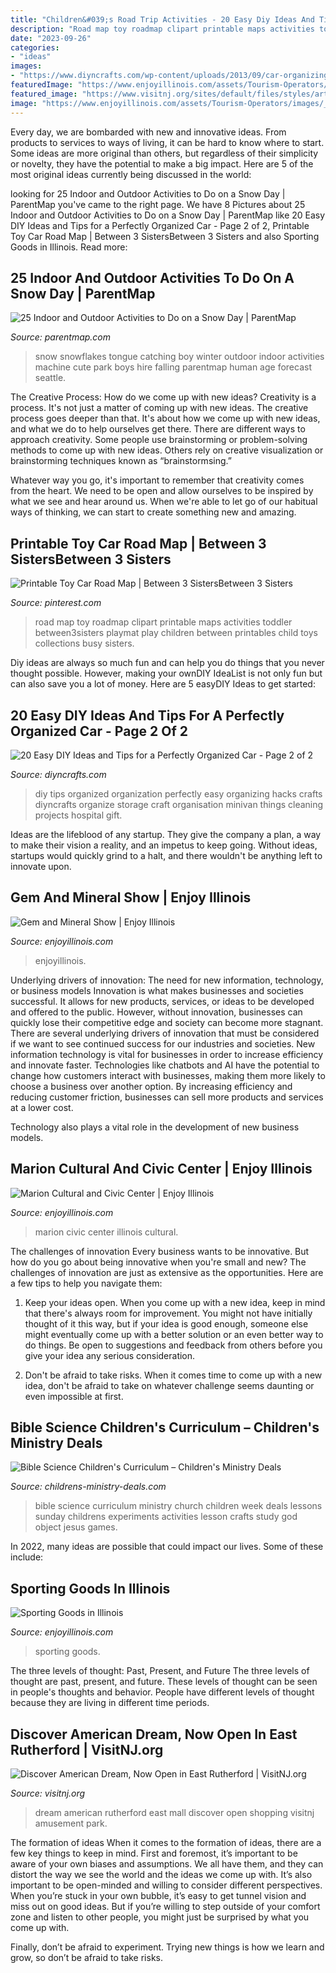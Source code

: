 ```yaml
---
title: "Children&#039;s Road Trip Activities - 20 Easy Diy Ideas And Tips For A Perfectly Organized Car"
description: "Road map toy roadmap clipart printable maps activities toddler between3sisters playmat play children between printables child toys collections busy sisters"
date: "2023-09-26"
categories:
- "ideas"
images:
- "https://www.diyncrafts.com/wp-content/uploads/2013/09/car-organizing.jpg"
featuredImage: "https://www.enjoyillinois.com/assets/Tourism-Operators/images/_resampled/ScaleWidthWzEyMDBd/GEM-AND-MINERAL-SHOW-032.JPG"
featured_image: "https://www.visitnj.org/sites/default/files/styles/article_slideshow_full/public/carousel/AmericanDream1.jpg?itok=p0I2Abqs"
image: "https://www.enjoyillinois.com/assets/Tourism-Operators/images/_resampled/ScaleWidthWzEyMDBd/GEM-AND-MINERAL-SHOW-032.JPG"
---
```



Every day, we are bombarded with new and innovative ideas. From products to services to ways of living, it can be hard to know where to start. Some ideas are more original than others, but regardless of their simplicity or novelty, they have the potential to make a big impact. Here are 5 of the most original ideas currently being discussed in the world: 

	

		
looking for 25 Indoor and Outdoor Activities to Do on a Snow Day | ParentMap you've came to the right page. We have 8 Pictures about 25 Indoor and Outdoor Activities to Do on a Snow Day | ParentMap like 20 Easy DIY Ideas and Tips for a Perfectly Organized Car - Page 2 of 2, Printable Toy Car Road Map | Between 3 SistersBetween 3 Sisters and also Sporting Goods in Illinois. Read more:
		
    
## 25 Indoor And Outdoor Activities To Do On A Snow Day | ParentMap

<img loading=lazy src="https://www.parentmap.com/sites/default/files/styles/1180x660_scaled_cropped/public/2019-02/kidinsnow_1.jpg?itok=s7CBe6kd" onerror="this.onerror=null;this.src='https://tse2.mm.bing.net/th?id=OIP.sup0UxZZ5FCOfjmWuPy8CQHaEJ&amp;pid=15.1';" alt="25 Indoor and Outdoor Activities to Do on a Snow Day | ParentMap">

_Source: parentmap.com_

>snow snowflakes tongue catching boy winter outdoor indoor activities machine cute park boys hire falling parentmap human age forecast seattle. 

	

The Creative Process: How do we come up with new ideas?
Creativity is a process. It's not just a matter of coming up with new ideas. The creative process goes deeper than that. It's about how we come up with new ideas, and what we do to help ourselves get there.
There are different ways to approach creativity. Some people use brainstorming or problem-solving methods to come up with new ideas. Others rely on creative visualization or brainstorming techniques known as “brainstormsing.”

Whatever way you go, it's important to remember that creativity comes from the heart. We need to be open and allow ourselves to be inspired by what we see and hear around us. When we're able to let go of our habitual ways of thinking, we can start to create something new and amazing.

    
## Printable Toy Car Road Map | Between 3 SistersBetween 3 Sisters

<img loading=lazy src="https://i.pinimg.com/736x/f5/02/14/f50214bccbf0a1483a5a446251c8c650--car-activities-toddler-activities.jpg" onerror="this.onerror=null;this.src='https://tse2.mm.bing.net/th?id=OIP.GMccUAMOVvIFrfH5xeA0FAEsDo&amp;pid=15.1';" alt="Printable Toy Car Road Map | Between 3 SistersBetween 3 Sisters">

_Source: pinterest.com_

>road map toy roadmap clipart printable maps activities toddler between3sisters playmat play children between printables child toys collections busy sisters. 

	

Diy ideas are always so much fun and can help you do things that you never thought possible. However, making your ownDIY IdeaList is not only fun but can also save you a lot of money. Here are 5 easyDIY Ideas to get started: 

    
## 20 Easy DIY Ideas And Tips For A Perfectly Organized Car - Page 2 Of 2

<img loading=lazy src="https://www.diyncrafts.com/wp-content/uploads/2013/09/car-organizing.jpg" onerror="this.onerror=null;this.src='https://tse2.mm.bing.net/th?id=OIP.5SpGNuhi4oXE6bigskGNagHaPt&amp;pid=15.1';" alt="20 Easy DIY Ideas and Tips for a Perfectly Organized Car - Page 2 of 2">

_Source: diyncrafts.com_

>diy tips organized organization perfectly easy organizing hacks crafts diyncrafts organize storage craft organisation minivan things cleaning projects hospital gift. 

	

Ideas are the lifeblood of any startup. They give the company a plan, a way to make their vision a reality, and an impetus to keep going. Without ideas, startups would quickly grind to a halt, and there wouldn't be anything left to innovate upon.

    
## Gem And Mineral Show | Enjoy Illinois

<img loading=lazy src="https://www.enjoyillinois.com/assets/Tourism-Operators/images/_resampled/ScaleWidthWzEyMDBd/GEM-AND-MINERAL-SHOW-032.JPG" onerror="this.onerror=null;this.src='https://tse1.mm.bing.net/th?id=OIP.ieCgTOh7nJGuv_aARZxPWQHaE7&amp;pid=15.1';" alt="Gem and Mineral Show | Enjoy Illinois">

_Source: enjoyillinois.com_

>enjoyillinois. 

	

Underlying drivers of innovation: The need for new information, technology, or business models
Innovation is what makes businesses and societies successful. It allows for new products, services, or ideas to be developed and offered to the public. However, without innovation, businesses can quickly lose their competitive edge and society can become more stagnant. There are several underlying drivers of innovation that must be considered if we want to see continued success for our industries and societies.
New information technology is vital for businesses in order to increase efficiency and innovate faster. Technologies like chatbots and AI have the potential to change how customers interact with businesses, making them more likely to choose a business over another option. By increasing efficiency and reducing customer friction, businesses can sell more products and services at a lower cost.

Technology also plays a vital role in the development of new business models.

    
## Marion Cultural And Civic Center | Enjoy Illinois

<img loading=lazy src="https://www.enjoyillinois.com/assets/Tourism-Operators/images/_resampled/ScaleWidthWzEyMDBd/WilliamsonCnty-MarionCivicCnt-July2014-11.jpg" onerror="this.onerror=null;this.src='https://tse4.mm.bing.net/th?id=OIP.ceBAT_TFaY6lncAq2eYXxAHaE7&amp;pid=15.1';" alt="Marion Cultural and Civic Center | Enjoy Illinois">

_Source: enjoyillinois.com_

>marion civic center illinois cultural. 

	

The challenges of innovation
Every business wants to be innovative. But how do you go about being innovative when you're small and new? The challenges of innovation are just as extensive as the opportunities. Here are a few tips to help you navigate them:
1. Keep your ideas open. When you come up with a new idea, keep in mind that there's always room for improvement. You might not have initially thought of it this way, but if your idea is good enough, someone else might eventually come up with a better solution or an even better way to do things. Be open to suggestions and feedback from others before you give your idea any serious consideration.

2. Don't be afraid to take risks. When it comes time to come up with a new idea, don't be afraid to take on whatever challenge seems daunting or even impossible at first.

    
## Bible Science Children&#039;s Curriculum – Children&#039;s Ministry Deals

<img loading=lazy src="https://cdn.shopify.com/s/files/1/0101/2792/products/Bible_Science_Children_s_Ministry_Curriculum_grande.jpg?v=1448046251" onerror="this.onerror=null;this.src='https://tse1.mm.bing.net/th?id=OIP.zpn9hJfnsbAekViIRsfJLAAAAA&amp;pid=15.1';" alt="Bible Science Children&#039;s Curriculum – Children&#039;s Ministry Deals">

_Source: childrens-ministry-deals.com_

>bible science curriculum ministry church children week deals lessons sunday childrens experiments activities lesson crafts study god object jesus games. 

	

In 2022, many ideas are possible that could impact our lives. Some of these include: 

    
## Sporting Goods In Illinois

<img loading=lazy src="https://www.enjoyillinois.com/assets/Uploads/_resampled/ScaleWidthWzEyMDBd/Listing-Sporting-Goods2.jpg" onerror="this.onerror=null;this.src='https://tse1.mm.bing.net/th?id=OIP.k4Qw9A25HvcodbBgiaqjyQHaD-&amp;pid=15.1';" alt="Sporting Goods in Illinois">

_Source: enjoyillinois.com_

>sporting goods. 

	

The three levels of thought: Past, Present, and Future
The three levels of thought are past, present, and future. These levels of thought can be seen in people's thoughts and behavior. People have different levels of thought because they are living in different time periods.

    
## Discover American Dream, Now Open In East Rutherford | VisitNJ.org

<img loading=lazy src="https://www.visitnj.org/sites/default/files/styles/article_slideshow_full/public/carousel/AmericanDream1.jpg?itok=p0I2Abqs" onerror="this.onerror=null;this.src='https://tse2.mm.bing.net/th?id=OIP.k5wTuSjqFKnNLVF-VUBlagHaEw&amp;pid=15.1';" alt="Discover American Dream, Now Open in East Rutherford | VisitNJ.org">

_Source: visitnj.org_

>dream american rutherford east mall discover open shopping visitnj amusement park. 

	

The formation of ideas
When it comes to the formation of ideas, there are a few key things to keep in mind. First and foremost, it’s important to be aware of your own biases and assumptions. We all have them, and they can distort the way we see the world and the ideas we come up with.
It’s also important to be open-minded and willing to consider different perspectives. When you’re stuck in your own bubble, it’s easy to get tunnel vision and miss out on good ideas. But if you’re willing to step outside of your comfort zone and listen to other people, you might just be surprised by what you come up with.

Finally, don’t be afraid to experiment. Trying new things is how we learn and grow, so don’t be afraid to take risks.

